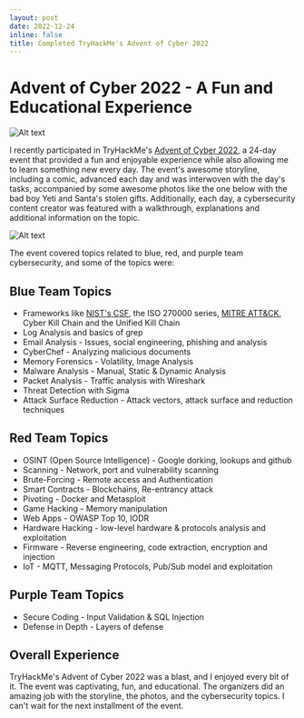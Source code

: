 ```yaml
---
layout: post
date: 2022-12-24
inline: false
title: Completed TryHackMe's Advent of Cyber 2022
---
```


# Advent of Cyber 2022 - A Fun and Educational Experience

![Alt text](https://tryhackme-images.s3.amazonaws.com/user-uploads/62c435d1f4d84a005f5df811/room-content/beb65f89b68c9b9123a81d670ac39241.png)  

I recently participated in TryHackMe's [Advent of Cyber 2022](https://tryhackme.com/room/adventofcyber4), a 24-day event that provided a fun and enjoyable experience while also allowing me to learn something new every day. The event's awesome storyline, including a comic, advanced each day and was interwoven with the day's tasks, accompanied by some awesome photos like the one below with the bad boy Yeti and Santa's stolen gifts. Additionally, each day, a cybersecurity content creator was featured with a walkthrough, explanations and additional information on the topic.

![Alt text](https://tryhackme-images.s3.amazonaws.com/user-uploads/5fc2847e1bbebc03aa89fbf2/room-content/e2e5af4067e65918c2ce6827143cecb6.png)


The event covered topics related to blue, red, and purple team cybersecurity, and some of the topics were:

## Blue Team Topics

- Frameworks like [NIST's CSF](https://www.nist.gov/), the ISO 270000 series, [MITRE ATT&CK](https://attack.mitre.org/), Cyber Kill Chain and the Unified Kill Chain
- Log Analysis and basics of grep
- Email Analysis - Issues, social engineering, phishing and analysis
- CyberChef - Analyzing malicious documents
- Memory Forensics - Volatility, Image Analysis
- Malware Analysis - Manual, Static & Dynamic Analysis
- Packet Analysis - Traffic analysis with Wireshark
- Threat Detection with Sigma
- Attack Surface Reduction - Attack vectors, attack surface and reduction techniques

## Red Team Topics

- OSINT (Open Source Intelligence) - Google dorking, lookups and github
- Scanning - Network, port and vulnerability scanning
- Brute-Forcing - Remote access and Authentication
- Smart Contracts - Blockchains, Re-entrancy attack
- Pivoting - Docker and Metasploit
- Game Hacking - Memory manipulation
- Web Apps - OWASP Top 10, IODR
- Hardware Hacking - low-level hardware & protocols analysis and exploitation
- Firmware - Reverse engineering, code extraction, encryption and injection
- IoT - MQTT, Messaging Protocols, Pub/Sub model and exploitation
  
## Purple Team Topics

- Secure Coding - Input Validation & SQL Injection
- Defense in Depth - Layers of defense

## Overall Experience

TryHackMe's Advent of Cyber 2022 was a blast, and I enjoyed every bit of it. The event was captivating, fun, and educational. The organizers did an amazing job with the storyline, the photos, and the cybersecurity topics. I can't wait for the next installment of the event.
